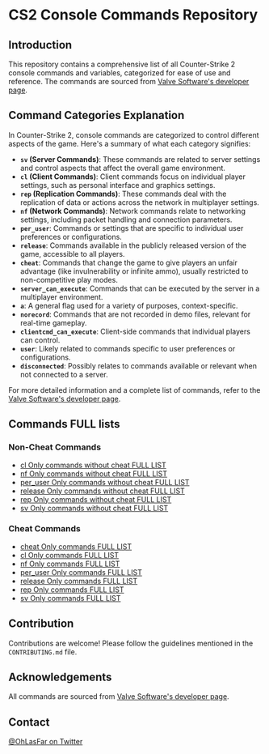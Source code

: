 # CS2 Console Commands Repository

## Introduction
This repository contains a comprehensive list of all Counter-Strike 2 console commands and variables, categorized for ease of use and reference. The commands are sourced from [Valve Software's developer page](https://developer.valvesoftware.com/wiki/List_of_Counter-Strike_2_console_commands_and_variables).

## Command Categories Explanation
In Counter-Strike 2, console commands are categorized to control different aspects of the game. Here's a summary of what each category signifies:
- **`sv` (Server Commands)**: These commands are related to server settings and control aspects that affect the overall game environment.
- **`cl` (Client Commands)**: Client commands focus on individual player settings, such as personal interface and graphics settings.
- **`rep` (Replication Commands)**: These commands deal with the replication of data or actions across the network in multiplayer settings.
- **`nf` (Network Commands)**: Network commands relate to networking settings, including packet handling and connection parameters.
- **`per_user`**: Commands or settings that are specific to individual user preferences or configurations.
- **`release`**: Commands available in the publicly released version of the game, accessible to all players.
- **`cheat`**: Commands that change the game to give players an unfair advantage (like invulnerability or infinite ammo), usually restricted to non-competitive play modes.
- **`server_can_execute`**: Commands that can be executed by the server in a multiplayer environment.
- **`a`**: A general flag used for a variety of purposes, context-specific.
- **`norecord`**: Commands that are not recorded in demo files, relevant for real-time gameplay.
- **`clientcmd_can_execute`**: Client-side commands that individual players can control.
- **`user`**: Likely related to commands specific to user preferences or configurations.
- **`disconnected`**: Possibly relates to commands available or relevant when not connected to a server.

For more detailed information and a complete list of commands, refer to the [Valve Software's developer page](https://developer.valvesoftware.com/wiki/List_of_Counter-Strike_2_console_commands_and_variables).

## Commands FULL lists
### Non-Cheat Commands
- [cl Only commands without cheat FULL LIST](https://github.com/OhLasFar/CS2-ALL-Commands/blob/main/Commands%20without%20cheat%20commands/cl%20Only%20commands%20without%20cheat/_cl%20Only%20commands%20without%20cheat%20FULL%20LIST.txt)
- [nf Only commands without cheat FULL LIST](https://github.com/OhLasFar/CS2-ALL-Commands/blob/main/Commands%20without%20cheat%20commands/nf%20Only%20commands%20without%20cheat/_nf%20Only%20commands%20without%20cheat%20FULL%20LIST.txt)
- [per_user Only commands without cheat FULL LIST](https://github.com/OhLasFar/CS2-ALL-Commands/blob/main/Commands%20without%20cheat%20commands/per_user%20Only%20commands%20without%20cheat/_per_user%20Only%20commands%20without%20cheat%20FULL%20LIST.txt)
- [release Only commands without cheat FULL LIST](https://github.com/OhLasFar/CS2-ALL-Commands/blob/main/Commands%20without%20cheat%20commands/release%20Only%20commands%20without%20cheat/_release%20Only%20commands%20without%20cheat%20FULL%20LIST.txt)
- [rep Only commands without cheat FULL LIST](https://github.com/OhLasFar/CS2-ALL-Commands/blob/main/Commands%20without%20cheat%20commands/rep%20Only%20commands%20without%20cheat/_rep%20Only%20commands%20without%20cheat%20FULL%20LIST.txt)
- [sv Only commands without cheat FULL LIST](https://github.com/OhLasFar/CS2-ALL-Commands/blob/main/Commands%20without%20cheat%20commands/sv%20Only%20commands%20without%20cheat/_sv%20Only%20commands%20without%20cheat%20FULL%20LIST.txt)

### Cheat Commands
- [cheat Only commands FULL LIST](https://github.com/OhLasFar/CS2-ALL-Commands/blob/main/Commands%20including%20cheat%20commands/cheat%20Only%20commands/_cheat%20Only%20commands%20FULL%20LIST.txt)
- [cl Only commands FULL LIST](https://github.com/OhLasFar/CS2-ALL-Commands/blob/main/Commands%20including%20cheat%20commands/cl%20Only%20commands/_cl%20Only%20commands%20FULL%20LIST.txt)
- [nf Only commands FULL LIST](https://github.com/OhLasFar/CS2-ALL-Commands/blob/main/Commands%20including%20cheat%20commands/nf%20Only%20commands/_nf%20Only%20commands%20FULL%20LIST.txt)
- [per_user Only commands FULL LIST](https://github.com/OhLasFar/CS2-ALL-Commands/blob/main/Commands%20including%20cheat%20commands/per_user%20Only%20commands/_per_user%20Only%20commands%20FULL%20LIST.txt)
- [release Only commands FULL LIST](https://github.com/OhLasFar/CS2-ALL-Commands/blob/main/Commands%20including%20cheat%20commands/release%20Only%20commands/_release%20Only%20commands%20FULL%20LIST.txt)
- [rep Only commands FULL LIST](https://github.com/OhLasFar/CS2-ALL-Commands/blob/main/Commands%20including%20cheat%20commands/rep%20Only%20commands/_rep%20Only%20commands%20FULL%20LIST.txt)
- [sv Only commands FULL LIST](https://github.com/OhLasFar/CS2-ALL-Commands/blob/main/Commands%20including%20cheat%20commands/sv%20Only%20commands/_sv%20Only%20commands%20FULL%20LIST.txt)

## Contribution
Contributions are welcome! Please follow the guidelines mentioned in the `CONTRIBUTING.md` file.

## Acknowledgements
All commands are sourced from [Valve Software's developer page](https://developer.valvesoftware.com/wiki/List_of_Counter-Strike_2_console_commands_and_variables).

## Contact
[@OhLasFar on Twitter](https://twitter.com/OhLasFar)

